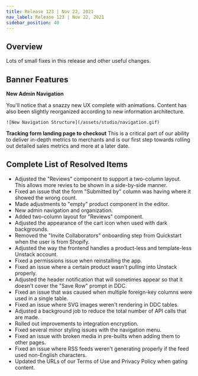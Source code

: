 ```yaml
---
title: Release 123 | Nov 22, 2021
nav_label: Release 123 | Nov 22, 2021
sidebar_position: 40
---
```


## Overview

Lots of small fixes in this release and other useful changes.

## Banner Features

**New Admin Navigation**

You'll notice that a snazzy new UX complete with animations. Content has also been slightly reorganized according to new
information architecture.

    ![New Navigation Structure](/assets/studio/navigation.gif)

**Tracking form landing page to checkout**
This is a critical part of our ability to deliver in-depth metrics to merchants and is our first step towards rolling
out detailed sales metrics and more at a later date.

## Complete List of Resolved Items

* Adjusted the "Reviews" component to support a two-column layout. This allows more revies to be shown in a side-by-side
  manner.
* Fixed an issue that the form "Submitted by" column was having where it showed the wrong count.
* Made adjustments to "empty" product component in the editor.
* New admin navigation and organization.
* Added two-column layout for "Reviews" component.
* Adjusted the appearance of the cart icon when used with dark backgrounds.
* Removed the "Invite Collaborators" onboarding step from Quickstart when the user is from Shopify.
* Adjusted the way the frontend handles a product-less and template-less Unstack account.
* Fixed a permissions issue when reinstalling the app.
* Fixed an issue where a certain product wasn't pulling into Unstack properly.
* Adjusted the header notification that will sometimes appear so that it doesn't cover the "Save Row" prompt in DDC.
* Fixed an issue that was caused when multiple foreign-key columns were used in a single table.
* Fixed an issue where SVG images weren't rendering in DDC tables.
* Adjusted a background job to reduce the total number of API calls that are made.
* Rolled out improvements to integration encryption.
* Fixed several minor styling issues with the navigation menu.
* Fixed an issue with broken media in pre-builts when adding them to other pages.
* Fixed an issue where RSS feeds weren't generating properly if the feed used non-English characters.
* Updated the URLs of our Terms of Use and Privacy Policy when gating content.
